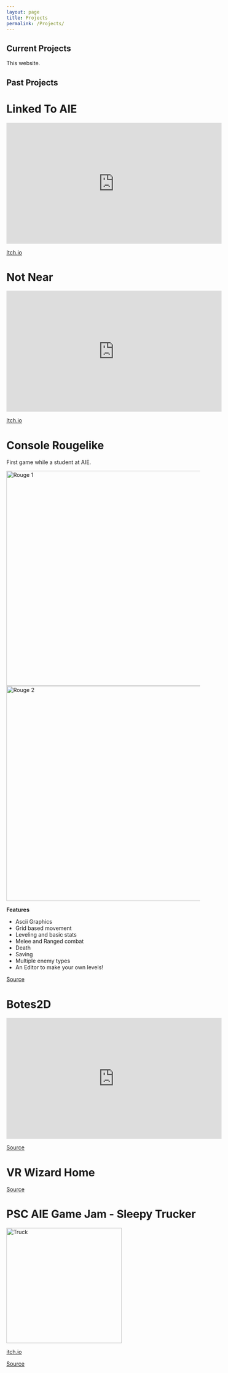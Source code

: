 ```yaml
---
layout: page
title: Projects
permalink: /Projects/
---
```


<h2>Current Projects</h2>

This website.



<h2>Past Projects</h2>

<h1><b>Linked To AIE</b></h1>

<iframe width="560" height="315" src="https://www.youtube.com/embed/trdI2fzZO0o" frameborder="0" allow="autoplay; encrypted-media" allowfullscreen></iframe>

[Itch.io](https://randevlper.itch.io/link-to-aie)

<h1><b>Not Near</b></h1>

<iframe width="560" height="315" src="https://www.youtube.com/embed/dbBJYzxIEro" frameborder="0" allow="autoplay; encrypted-media" allowfullscreen></iframe>

[Itch.io](https://randevlper.itch.io/not-near)

<h1><b>Console Rougelike</b></h1>

First game while a student at AIE.

<img src="https://i.imgur.com/M99VTA3.png" width="560" alt="Rouge 1" >
<img src="https://i.imgur.com/HR02kZj.png" width="560" alt="Rouge 2" >

<b>Features</b>

+ Ascii Graphics
+ Grid based movement
+ Leveling and basic stats
+ Melee and Ranged combat
+ Death
+ Saving
+ Multiple enemy types
+ An Editor to make your own levels!

[Source](https://github.com/randevlper/ConsoleRougelike)


<h1><b>Botes2D</b></h1>

<iframe width="560" height="315" src="https://www.youtube.com/embed/IIxxfb1Gwi4" frameborder="0" gesture="media" allow="encrypted-media" allowfullscreen></iframe>

[Source](https://github.com/randevlper/GameMath/releases)



<h1><b>VR Wizard Home</b></h1>

[Source](https://github.com/Ladouken/WizHome)



<h1><b>PSC AIE Game Jam - Sleepy Trucker</b></h1>

<img src="https://img.itch.zone/aW1hZ2UvMTkwNzk4Lzk0NTEzMy5wbmc=/original/nsb7ew.png" alt="Truck" height = "300">

[itch.io](https://randelvper.itch.io/sleepytrucker)

[Source](https://github.com/randevlper/IEGJ-2017-Sleepy-Trucker)